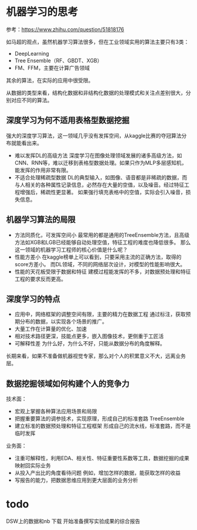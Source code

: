 

# 机器学习的思考

参考：https://www.zhihu.com/question/51818176


如马超的观点，虽然机器学习算法很多，但在工业领域实用的算法主要只有3类：

- DeepLearning
- Tree Ensemble（RF、GBDT、XGB）
- FM、FFM，主要在计算广告领域

其余的算法，在实际的应用中很受限。

从数据的类型来看，结构化数据和非结构化数据的处理模式和关注点差别很大，分别对应不同的算法。


## 深度学习为何不适用表格型数据挖掘

强大的深度学习算法，这一领域几乎没有发挥空间，从kaggle比赛的夺冠算法分布就能看出来。

- 难以发挥DL的高级方法
深度学习在图像处理领域发展的诸多高级方法，如CNN、RNN等，难以迁移到表格型数据处理。如果只作为MLP多层感知机，能发挥的作用非常有限。
- 不适合处理稀疏型数据
DL的典型输入，如图像、语音都是非稀疏的数据，而与人相关的各种属性记录信息，必然存在大量的空值，以及噪音。经过特征工程增强后，稀疏性更显著。
如果强行填充表格中的空值，实际会引入噪音，损失信息。

## 机器学习算法的局限

- 方法同质化，可发挥空间小
最常用的都是通用的TreeEnsemble方法，且高级方法如XGB和LGB已经能够自动处理空值，特征工程的难度也降低很多。
那么这一领域的机器学习工程师的核心价值是什么呢？
- 性能方差小
在kaggle榜单上可以看到，只要采用主流的正确方法，取得的score方差小。
而DL领域，不同的网络层次设计，对模型的性能影响很大。
- 性能的天花板受限于数据和特征
建模过程能发挥的不多，对数据预处理和特征工程的要求反而更高。

## 深度学习的特点

- 应用中，网络框架的调整空间有限，主要的精力在数据工程
通过标注，获取预期分布的数据，以实现各个场景的推广。
- 大量工作在计算量的优化、加速
- 相对技术路径更深，技能点更多，嵌入图像技术，更侧重于工匠活
- 可解释性差
为什么好，为什么不好，只能从数据分布的角度解释。

长期来看，如果不准备做机器视觉专家，那么对个人的积累意义不大，远离业务层。

## 数据挖掘领域如何构建个人的竞争力

技术面：

- 宏观上掌握各种算法应用场景和局限
- 把握重要算法的调参技术，实现原理，形成自己的标准套路
TreeEnsemble
- 建立标准的数据预处理和特征工程框架
形成自己的流水线，标准套路，而不是临时发挥

业务面：

- 注重可解释性，利用EDA、相关性、特征重要性系数等工具，数据挖掘的成果映射回实际业务
- 从投入产出比的角度看待问题
例如，增加怎样的数据，能获取怎样的收益
- 写报告的能力，把数据思维应用到更大层面的业务分析

# todo

DSW上的数据和nb 下载
开始准备撰写实验成果的综合报告







